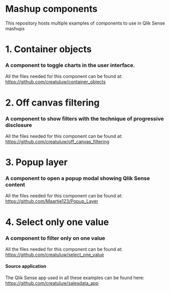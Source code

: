 # Mashup components
This repository hosts multiple examples of components to use in Qlik Sense mashups

# 1. Container objects
### A component to toggle charts in the user interface.
All the files needed for this component can be found at: https://github.com/creatuluw/container_objects

# 2. Off canvas filtering
### A component to show filters with the technique of progressive disclosure
All the files needed for this component can be found at: https://github.com/creatuluw/off_canvas_filtering

# 3. Popup layer
### A component to open a popup modal showing Qlik Sense content
All the files needed for this component can be found at: https://github.com/Maartje123/Popup_Layer

# 4. Select only one value
### A component to filter only on one value
All the files needed for this component can be found at: https://github.com/creatuluw/select_one_value

#### Source application
The Qlik Sense app used in all these examples can be found here:
https://github.com/creatuluw/salesdata_app
